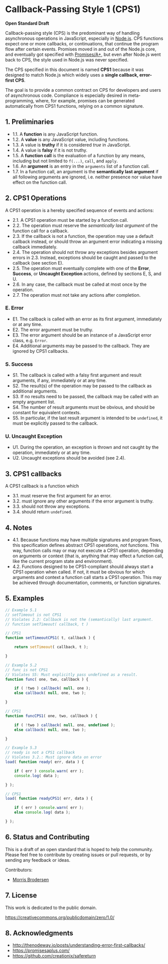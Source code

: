 # Callback-Passing Style 1 (CPS1)

__Open Standard Draft__

Callback-passing style (CPS) is the predominant way of handling asynchronous operations in JavaScript, especially in [Node.js](http://nodejs.org/).
CPS functions expect one or more callbacks, or continuations, that continue the program flow after certain events.
Promises moved in and out of the Node.js core,
and eventually got specified with [Promises/A+](https://promisesaplus.com/),
but even after Node.js went back to CPS, the style used in Node.js was never specified.

The CPS specified in this document is named __CPS1__ because it was designed to match Node.js
which widely uses a __single callback, error-first&nbsp;CPS__.

The goal is to provide a common contract on CPS for developers and users of
asynchronous code.
Compliance is especially desired in meta-programming, where, for example,
promises can be generated automatically from CPS1 functions, relying on a common signature.


## 1. Preliminaries

- 1.1. A __function__ is any JavaScript function.
- 1.2. A __value__ is any JavaScript value, including functions.
- 1.3. A value is __truthy__ if it is considered _true_ in JavaScript.
- 1.4. A value is __falsy__ if it is not truthy.
- 1.5. A __function call__ is the evaluation of a function by any means,
including but not limited to `f(...)`, `call`, and `apply`.
- 1.6. An __argument__ is an entry in the `arguments` list of a function call.
- 1.7. In a function call, an argument is the __semantically last argument__
if all following arguments are ignored,
i.e. neither presence nor value have effect on the function call.


## 2. CPS1 Operations

A CPS1 operation is a hereby specified sequence of events and actions:

- 2.1. A CPS1 operation must be started by a function call.
- 2.2. The operation must reserve the _semantically last argument_ of the function call for a callback.
- 2.3. If the callback is not a function,
the operation may use a default callback instead,
or should throw an argument error indicating a missing callback immediately.
- 2.4. The operation should not throw any exceptions besides argument errors in 2.3.
Instead, exceptions should be caught and passed to the callback (see section E).
- 2.5. The operation must eventually complete with one of the
__Error__, __Success__, or __Uncaught Exception__ actions, defined by sections E, S, and U.
- 2.6. In any case, the callback must be called at most once by the operation.
- 2.7. The operation must not take any actions after completion.

### E. Error

- E1. The callback is called with an error as its first argument, immediately or at any time.
- E2. The error argument must be truthy.
- E3. The error argument should be an instance of a JavaScript error class, e.g. `Error`.
- E4. Additional arguments may be passed to the callback. They are ignored by CPS1 callbacks.


### S. Success

- S1. The callback is called with a falsy first argument and result arguments, if any, immediately or at any time.
- S2. The result(s) of the operation may be passed to the callback as additional arguments.
- S3. If no results need to be passed, the callback may be called with an empty argument list.
- S4. The number of result arguments must be obvious, and should be constant for equivalent contexts.
- S5. In particular, if the last result argument is intended to be `undefined`, it must be explicitly passed to the callback.


### U. Uncaught Exception

- U1. During the operation, an exception is thrown and not caught by the operation,
immediately or at any time.
- U2. Uncaught exceptions should be avoided (see 2.4).


## 3. CPS1 callbacks

A CPS1 callback is a function which

- 3.1. must reserve the first argument for an error.
- 3.2. must ignore any other arguments if the error argument is truthy.
- 3.3. should not throw any exceptions.
- 3.4. should return `undefined`.


## 4. Notes

- 4.1. Because functions may have multiple signatures and program flows,
this specification defines abstract CPS1 operations, _not_ functions.
This way, function calls may or may not execute a CPS1 operation, depending on arguments or context
(that is, anything that may effect a function call, like the current program state and environment).
- 4.2. Functions designed to be CPS1-compliant should always start a CPS1 operation when called.
If not, it must be obvious for which arguments and context a function call starts a CPS1 operation.
This may be achieved through documentation, comments, or function signatures.


## 5. Examples

```javascript
// Example 5.1
// setTimeout is not CPS1
// Violates 2.2: Callback is not the (semantically) last argument.
// function setTimeout( callback, t )

// CPS1
function setTimeoutCPS1( t, callback ) {

	return setTimeout( callback, t );

}

// Example 5.2
// func is not CPS1
// Violates S5: Must explicitly pass undefined as a result.
function func( one, two, callback ) {

	if ( !two ) callback( null, one );
	else callback( null, one, two );

}

// CPS1
function funcCPS1( one, two, callback ) {

	if ( !two ) callback( null, one, undefined );
	else callback( null, one, two );

}

// Example 5.3
// ready is not a CPS1 callback
// Violates 3.2.: Must ignore data on error
load( function ready( err, data ) {

	if ( err ) console.warn( err );
	console.log( data );

} );

// CPS1
load( function readyCPS1( err, data ) {

	if ( err ) console.warn( err );
	else console.log( data );

} );
```


## 6. Status and Contributing

This is a draft of an open standard that is hoped to help the community.
Please feel free to contribute by creating issues or pull requests,
or by sending any feedback or ideas.

Contributors:

- [Morris Brodersen](mailto:mb@morrisbrodersen.de)


## 7. License

This work is dedicated to the public domain.

https://creativecommons.org/publicdomain/zero/1.0/


## 8. Acknowledgments

- http://thenodeway.io/posts/understanding-error-first-callbacks/
- https://promisesaplus.com/
- https://github.com/creationix/safereturn
